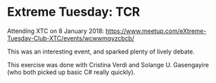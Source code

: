 # Extreme Tuesday: TCR

Attending XTC on 8 January 2018: https://www.meetup.com/eXtreme-Tuesday-Club-XTC/events/wcwwmqyzcbcb/

This was an interesting event, and sparked plenty of lively debate.

This exercise was done with Cristina Verdi and Solange U. Gasengayire (who both picked up basic C# really quickly).